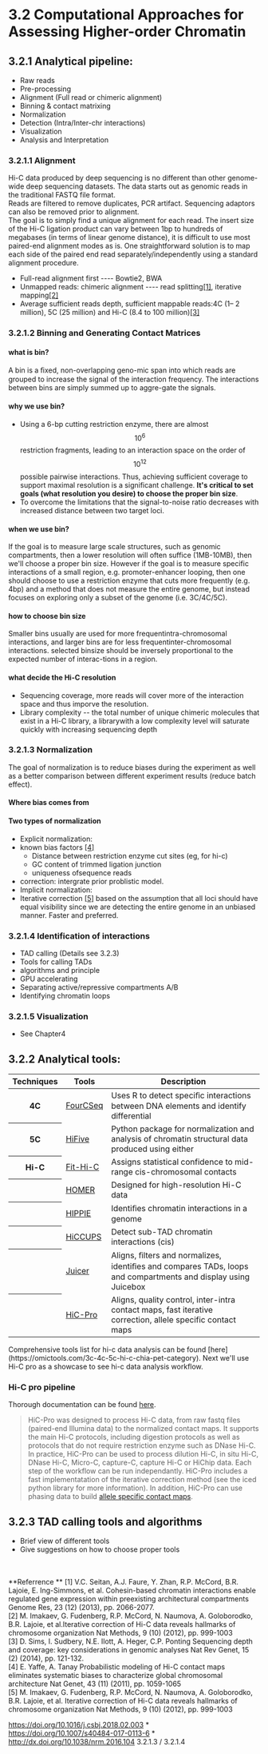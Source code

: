 # 3.2 Computational Approaches for Assessing Higher-order Chromatin
## 3.2.1 Analytical pipeline:
- Raw reads 
- Pre-processing 
- Alignment (Full read or chimeric alignment)
- Binning & contact matrixing
- Normalization
- Detection (Intra/Inter-chr interactions)
- Visualization
- Analysis and Interpretation

### 3.2.1.1 Alignment
Hi-C data produced by deep sequencing is no different than other genome-wide deep sequencing datasets. The data starts out as genomic reads in the traditional FASTQ file format.<br> 
Reads are filtered to remove duplicates, PCR artifact. Sequencing adaptors can also be removed prior to alignment.<br>
The goal is to simply find a unique alignment for each read. The insert size of the Hi-C ligation product can vary between 1bp to hundreds of megabases (in terms of linear genome distance), it is difficult to use most paired-end alignment modes as is. One straightforward solution is to map each side of the paired end read separately/independently using a standard alignment procedure.
- Full-read alignment first ---- Bowtie2, BWA
- Unmapped reads: chimeric alignment ---- read splitting[[1]](https://doi.org/10.1101/gr.161620.113), iterative mapping[[2]](https://doi.org/10.1038/nmeth.2148)
- Average sufficient reads depth, sufficient mappable reads:4C (1– 2 million), 5C (25 million) and Hi-C (8.4 to 100 million)[[3]](https://doi.org/10.1038/nrg3642)

### 3.2.1.2 Binning and Generating Contact Matrices
#### what is bin?
A bin is a ﬁxed, non-overlapping geno-mic span into which reads are grouped to increase the signal of the interaction frequency. The interactions between bins are simply summed up to aggre-gate the signals.

#### why we use bin?
- Using a 6-bp cutting restriction enzyme, there are almost $$10^6$$ restriction fragments, leading to an interaction space on the order of $$10^{12}$$ possible pairwise interactions. Thus, achieving sufficient coverage to support maximal resolution is a significant challenge. **It's critical to set goals (what resolution you desire) to choose the proper bin size**.
- To overcome the limitations that the signal-to-noise ratio decreases with increased distance between two target loci.

#### when we use bin?
If the goal is to measure large scale structures, such as genomic compartments, then a lower resolution will often suffice (1MB-10MB), then we'll choose a proper bin size. However if the goal is to measure specific interactions of a small region, e.g. promoter-enhancer looping, then one should choose to use a restriction enzyme that cuts more frequently (e.g. 4bp) and a method that does not measure the entire genome, but instead focuses on exploring only a subset of the genome (i.e. 3C/4C/5C).

#### how to choose bin size 
Smaller bins usually are used for more frequentintra-chromosomal interactions, and larger bins are for less frequentinter-chromosomal interactions. selected binsize should be inversely proportional to the expected number of interac-tions in a region. 

#### what decide the Hi-C resolution
- Sequencing coverage, more reads will cover more of the interaction space and thus imporve the resolution.
- Library complexity -- the total number of unique chimeric molecules that exist in a Hi-C library, a librarywith a low complexity level will saturate quickly with increasing sequencing depth

### 3.2.1.3 Normalization
The goal of normalization is to reduce biases during the experiment as well as a better comparison between different experiment results (reduce batch effect).
#### Where bias comes from
#### Two types of normalization 
- Explicit normalization: 
 - known bias factors [[4]](https://www.ncbi.nlm.nih.gov/pubmed/22001755)
   - Distance between restriction enzyme cut sites (eg, for hi-c)
   - GC content of trimmed ligation junction
   - uniqueness ofsequence reads
  - correction: intergrate prior problistic model. 
- Implicit normalization:
 - Iterative correction [[5]](https://doi.org/10.1038/nmeth.2148) based on the assumption that all loci should have equal visibility since we are detecting the entire genome in an unbiased manner. Faster and preferred. 

### 3.2.1.4 Identification of interactions

- TAD calling (Details see 3.2.3)
 - Tools for calling TADs 
 - algorithms and principle 
 - GPU accelerating 
- Separating active/repressive compartments A/B 
- Identifying chromatin loops
 
### 3.2.1.5 Visualization
- See Chapter4 



## 3.2.2 Analytical tools:

<table>
 <tr><th>Techniques</th><th>Tools</th><th>Description</th></tr>
 <tbody>
  <tr><th>4C</th><td><a href="http://refhub.elsevier.com/S2001-0370(17)30093-4/rf9035">FourCSeq </a></td><td>Uses R to detect speciﬁc interactions between DNA elements and identify differential</td></tr>
 <tr><th>5C</th><td><a href="https://genomebiology.biomedcentral.com/articles/10.1186/s13059-015-0806-y">HiFive</a> </td><td>Python package for normalization and analysis of chromatin structural data produced using either</td></tr>
 <tr>
  <th>Hi-C</th>
  <td><a href="https://genome.cshlp.org/content/24/6/999">Fit-Hi-C</a></td>
  <td>Assigns statistical confidence to mid-range cis-chromosomal contacts</td>
  </tr>
 <tr>
  <th></th>
  <td><a href="http://homer.ucsd.edu/homer/">HOMER</a></td>
  <td>Designed for high-resolution Hi-C data</td>
 </tr>
 <tr>
  <th></th>
  <td><a href="https://www.nature.com/articles/ng.947">HIPPIE</a></td>
  <td>Identiﬁes chromatin interactions in a genome</td>
  </tr>
  <tr>
   <th></th>
   <td><a href="https://www.sciencedirect.com/science/article/pii/S0092867414014974?via%3Dihub">HiCCUPS</a></td>
   <td>Detect sub-TAD chromatin interactions (cis)</td>
   </tr>
  <tr>
   <th></th>
   <td><a href="https://www.sciencedirect.com/science/article/pii/S2405471216302198?via%3Dihub">Juicer</a></td>
   <td>Aligns, ﬁlters and normalizes, identiﬁes and compares TADs, loops and compartments and display using Juicebox</td>
   </tr>
   <tr>
    <th></th>
    <td><a href="https://www.sciencedirect.com/science/article/pii/S2405471216302198?via%3Dihub">HiC-Pro</a></td>
    <td>Aligns, quality control, inter-intra contact maps, fast iterative correction, allele specific contact maps</td>
    </tr>
</table>
Comprehensive tools list for hi-c data analysis can be found [here](https://omictools.com/3c-4c-5c-hi-c-chia-pet-category). Next we'll use Hi-C pro as a showcase to see hi-c data analysis workflow.

### Hi-C pro pipeline
Thorough documentation can be found [here](https://nservant.github.io/HiC-Pro/).
> HiC-Pro was designed to process Hi-C data, from raw fastq files (paired-end Illumina data) to the normalized contact maps. It supports the main Hi-C protocols, including digestion protocols as well as protocols that do not require restriction enzyme such as DNase Hi-C. In practice, HiC-Pro can be used to process dilution Hi-C, in situ Hi-C, DNase Hi-C, Micro-C, capture-C, capture Hi-C or HiChip data. Each step of the workflow can be run independantly. HiC-Pro includes a fast implementatation of the iterative correction method (see the iced python library for more information). In addition, HiC-Pro can use phasing data to build [allele specific contact maps](https://nservant.github.io/HiC-Pro/AS.html#as).

## 3.2.3 TAD calling tools and algorithms 
- Brief view of different tools 
- Give suggestions on how to choose proper tools 

<br><br>
**Referrence **
[1] V.C. Seitan, A.J. Faure, Y. Zhan, R.P. McCord, B.R. Lajoie, E. Ing-Simmons, et al.
Cohesin-based chromatin interactions enable regulated gene expression within preexisting architectural compartments Genome Res, 23 (12) (2013), pp. 2066-2077.<br>
[2] M. Imakaev, G. Fudenberg, R.P. McCord, N. Naumova, A. Goloborodko, B.R. Lajoie, et al.Iterative correction of Hi-C data reveals hallmarks of chromosome organization Nat Methods, 9 (10) (2012), pp. 999-1003<br>
[3] D. Sims, I. Sudbery, N.E. Ilott, A. Heger, C.P. Ponting Sequencing depth and coverage: key considerations in genomic analyses Nat Rev Genet, 15 (2) (2014), pp. 121-132.<br>
[4] E. Yaffe, A. Tanay Probabilistic modeling of Hi-C contact maps eliminates systematic biases to characterize global chromosomal architecture Nat Genet, 43 (11) (2011), pp. 1059-1065<br>
[5] M. Imakaev, G. Fudenberg, R.P. McCord, N. Naumova, A. Goloborodko, B.R. Lajoie, et al. Iterative correction of Hi-C data reveals hallmarks of chromosome organization
Nat Methods, 9 (10) (2012), pp. 999-1003<br>

https://doi.org/10.1016/j.csbj.2018.02.003  \*<br>
https://doi.org/10.1007/s40484-017-0113-6 \*<br>
http://dx.doi.org/10.1038/nrm.2016.104 3.2.1.3 / 3.2.1.4














